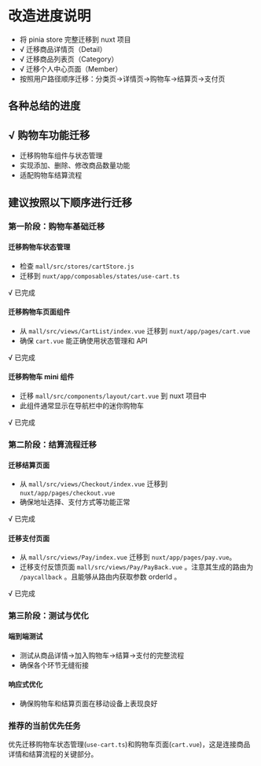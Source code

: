 # 改造进度说明

- 将 pinia store 完整迁移到 nuxt 项目
- √ 迁移商品详情页（Detail）
- √ 迁移商品列表页（Category）
- √ 迁移个人中心页面（Member）
- 按照用户路径顺序迁移：分类页→详情页→购物车→结算页→支付页

## 各种总结的进度

## √ 购物车功能迁移

- 迁移购物车组件与状态管理
- 实现添加、删除、修改商品数量功能
- 适配购物车结算流程

## 建议按照以下顺序进行迁移

### 第一阶段：购物车基础迁移

#### 迁移购物车状态管理

- 检查 `mall/src/stores/cartStore.js`
- 迁移到 `nuxt/app/composables/states/use-cart.ts`

√ 已完成

#### 迁移购物车页面组件

- 从 `mall/src/views/CartList/index.vue` 迁移到 `nuxt/app/pages/cart.vue`
- 确保 `cart.vue` 能正确使用状态管理和 API

√ 已完成

#### 迁移购物车 mini 组件

- 迁移 `mall/src/components/layout/cart.vue` 到 nuxt 项目中
- 此组件通常显示在导航栏中的迷你购物车

√ 已完成

### 第二阶段：结算流程迁移

#### 迁移结算页面

- 从 `mall/src/views/Checkout/index.vue` 迁移到 `nuxt/app/pages/checkout.vue`
- 确保地址选择、支付方式等功能正常

√ 已完成

#### 迁移支付页面

- 从 `mall/src/views/Pay/index.vue` 迁移到 `nuxt/app/pages/pay.vue`。
- 迁移支付反馈页面 `mall/src/views/Pay/PayBack.vue` 。注意其生成的路由为 `/paycallback` 。且能够从路由内获取参数 orderId 。

√ 已完成

### 第三阶段：测试与优化

#### 端到端测试

- 测试从商品详情→加入购物车→结算→支付的完整流程
- 确保各个环节无缝衔接

#### 响应式优化

- 确保购物车和结算页面在移动设备上表现良好

### 推荐的当前优先任务

优先迁移购物车状态管理(`use-cart.ts`)和购物车页面(`cart.vue`)，这是连接商品详情和结算流程的关键部分。

